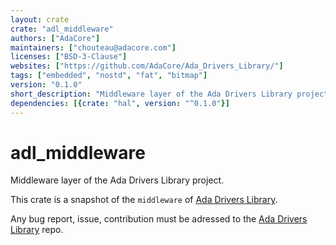 ```yaml
---
layout: crate
crate: "adl_middleware"
authors: ["AdaCore"]
maintainers: ["chouteau@adacore.com"]
licenses: ["BSD-3-Clause"]
websites: ["https://github.com/AdaCore/Ada_Drivers_Library/"]
tags: ["embedded", "nostd", "fat", "bitmap"]
version: "0.1.0"
short_description: "Middleware layer of the Ada Drivers Library project"
dependencies: [{crate: "hal", version: "^0.1.0"}]
---
```

# adl_middleware

Middleware layer of the Ada Drivers Library project.

This crate is a snapshot of the `middleware` of [Ada Drivers
Library](https://github.com/AdaCore/Ada_Drivers_Library/tree/master/middleware).

Any bug report, issue, contribution must be adressed to the [Ada Drivers
Library](https://github.com/AdaCore/Ada_Drivers_Library/) repo.



